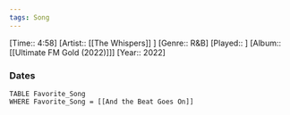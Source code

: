 ```yaml
---
tags: Song  
---
```

[Time:: 4:58]
[Artist:: [[The Whispers]] ]
[Genre:: R&B]
[Played:: ]
[Album:: [[Ultimate FM Gold (2022)]]]
[Year:: 2022]
### Dates
````dataview
TABLE Favorite_Song
WHERE Favorite_Song = [[And the Beat Goes On]]
````